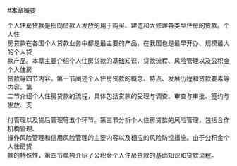 #本章概要
<p>个人住房贷款是指向借款人发放的用于购买、建造和大修理各类型住房的贷款。个人住 <br />
      房贷款在各国个人贷款业务中都是最主要的产品，在我国也是最早开办、规模最大的个人贷 <br />
      款产品。本章主要介绍个人住房贷款的基础知识、贷款流程、风险管理以及公积金个人住房 <br />
      贷款等四节内容。第一节阐述个人住房贷款的概念、特点、发展历程和贷款要素等内容。第 <br />
    二节介绍个人住房贷款的流程，具体包括贷款的受理与调查、审查与审批、签约与发放、支</p>
    <p>付管理以及贷后管理等五个环节。第三节分析个人住房贷款的风险管理，包括合作机构管理、 <br />
      操作风险管理和信用风险管理的主要内容以及相应的风险防控措施。由于公积金个人住房贷 <br />
      款的特殊性，第四节单独介绍了公积金个人住房贷款的基础知识和贷款流程。<br />
    </p>